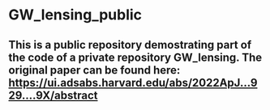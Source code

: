 # GW_lensing_public

## This is a public repository demostrating part of the code of a private repository GW_lensing. The original paper can be found here: https://ui.adsabs.harvard.edu/abs/2022ApJ...929....9X/abstract
